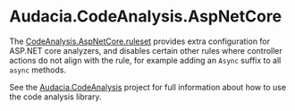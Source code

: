 # Audacia.CodeAnalysis.AspNetCore

The [CodeAnalysis.AspNetCore.ruleset](https://audacia.visualstudio.com/Audacia/_git/Audacia.CodeAnalysis?path=%2FAudacia.CodeAnalysis%2FCodeAnalysis.AspNetCore.ruleset) provides extra configuration for ASP.NET core analyzers, and disables certain other rules where controller actions do not align with the rule, for example adding an `Async` suffix to all `async` methods.

See the [Audacia.CodeAnalysis](https://dev.azure.com/audacia/Audacia/_git/Audacia.CodeAnalysis?path=%2FAudacia.CodeAnalysis%2FREADME.md) project for full information about how to use the code analysis library.